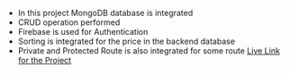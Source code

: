
* In this project MongoDB database is integrated
* CRUD operation performed
* Firebase is used for Authentication
* Sorting is integrated for the price in the backend database
* Private and Protected Route is also integrated for some route
[Live Link for the Project](https://toymarketplace-ea298.web.app/)
